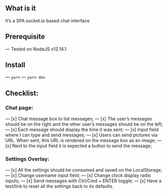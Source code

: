 ## What is it
It’s a SPA socket.io based chat interface

## Prerequisite
— Tested on NodeJS v12.14.1

## Install
— `yarn`
— `yarn dev`

## Checklist:

### Chat page:

— [x] Chat message box to list messages;
  — [x] The user’s messages should be on the right and the other user’s messages should be on the left;
  — [x] Each message should display the time it was sent;
— [x] Input field where I can type and send messages;
— [x] Users can send pictures via URL. When sent, this URL is rendered on the message box as an image;
— [x] Next to the input field it is expected a button to send the message;

### Settings Overlay:

— [x] All the settings should be consumed and saved on the LocalStorage;
— [x] Change username input field;
— [x] Change clock display radio inputs;
— [x] Send messages with Ctrl/Cmd + ENTER toggle;
— [x] Have a text/link to reset all the settings back to its defaults.
